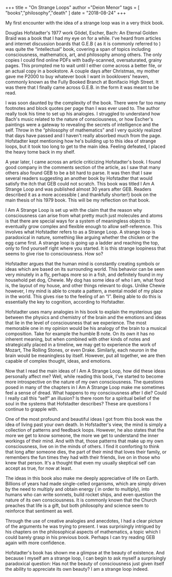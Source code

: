 +++
title = "On Strange Loops"
author ="Deion Menor"
tags = [
    "books","philosophy","death"
]
date = "2018-08-24"
+++


My first encounter with the idea of a strange loop was in a very thick book.

Douglas Hofstadter's 1977 work Gödel, Escher, Bach: An Eternal Golden Braid was a book that I had my eye on for a while. I've heard from articles and internet discussion boards that G.E.B ( as it is commonly referred to ) was quite the “intellectual” book, covering a span of topics including consciousness, mathematics, art, and philosophy among others. The only copies I could find online PDFs with badly-scanned, oversaturated, grainy pages. This prompted me to wait until I either come across a better file, or an actual copy in a bookstore. A couple days after Christmas, my mother gave me P2000 to buy whatever book I want in booklovers’ heaven, commonly known as the Fully Booked Branch at Bonifacio High Street. It was there that I finally came across G.E.B. in the form it was meant to be read.

I was soon daunted by the complexity of the book. There were far too many footnotes and block quotes per page than I was ever used to. The author really took his time to set up his analogies. I struggled to understand how Bach's music related to the nature of consciousness, or how Escher's paintings were a gateway to revealing the secrets of intelligence and the self. Throw in the “philosophy of mathematics” and I very quickly realized that days have passed and I haven't really absorbed much from the page. Hofstadter kept mentioning how he's building up to this idea of strange loops, but it took too long to get to the main idea. Feeling defeated, I placed the heavy tome back in my shelf.

A year later, I came across an article criticizing Hofstadter's book.  I found good company in the comments section of the article, as I saw that many others also found GEB to be a bit hard to parse. It was then that I saw several readers suggesting an another book by Hofstadter that would satisfy the itch that GEB could not scratch. This book was titled I Am A Strange Loop and was published almost 30 years after GEB. Readers described it as a more accessible ( and thankfully shorter!) book on the main thesis of his 1979 book. This will be my reflection on that book.

I Am A Strange Loop is set up with the claim that the reason why consciousness can arise from what pretty much just molecules and atoms is that there are special ways for a system of meaningless objects to eventually grow complex and flexible enough to allow self-reference. This involves what Hofstadter refers to as a Strange Loop. A strange loop is paradoxical in nature, something like arguing whether the chicken or the egg came first. A strange loop is going up a ladder and reaching the top, only to find yourself right where you started. It is this strange loopiness that seems to give rise to consciousness. How so?

Hofstadter argues that the human mind is constantly creating symbols or ideas which are based on its surrounding world. This behavior can be seen very minutely in a fly, perhaps more so in a fish, and definitely found in my household pet dog, Chewie. My dog has some idea of who I am, what food is, the layout of my house, and other things relevant to dogs. Unlike Chewie however, I my mind is able to create a pattern, a mental model of my place in the world. This gives rise to the feeling of an “I”. Being able to do this is essentially the key to cognition, according to Hofstadter.

Hofstadter uses many analogies in his book to explain the mysterious gap between the physics and chemistry of the brain and the emotions and ideas that lie in the level of consciousness that we experience. The most memorable one in my opinion would be his analogy of the brain to a musical composition. Take for example the humble B note. On its own it has no inherent meaning, but when combined with other kinds of notes and strategically placed in a timeline, we may get to experience the work of Mozart, The Rolling Stones, or even Drake. Similarly, each neuron in the brain would be meaningless by itself. However, put all together, we are then capable of complex thought, ideas, and emotions.

Now that I read the main ideas of I Am A Strange Loop, how did these ideas personally affect me? Well, while reading this book, I've started to become more introspective on the nature of my own consciousness. The questions posed in many of the chapters in I Am A Strange Loop make me sometimes feel a sense of dread. What happens to my consciousness after I die? Could I really call this “self” an illusion? Is there room for a spiritual belief of the soul in the systems that Hofstadter describes? These are questions I continue to grapple with.

One of the most profound and beautiful ideas I got from this book was the idea of living past your own death. In Hofstadter's view, the mind is simply a collection of patterns and feedback loops. However, he also states that the more we get to know someone, the more we get to understand the inner workings of their mind. And with that, those patterns that make up my own consciousness, live on in the minds of others. I find it comforting to think that long after someone dies, the part of their mind that loves their family, or remembers the fun times they had with their friends, live on in those who knew that person. It's a thought that even my usually skeptical self can accept as true, for now at least.

The ideas in this book also make me deeply appreciative of life on Earth. Billions of years had made single-celled organisms, which are simply driven by the need to multiply and obtain energy ( in order to multiply), into humans who can write sonnets, build rocket ships, and even question the nature of its own consciousness. It is commonly known that the Church preaches that life is a gift, but both philosophy and science seem to reinforce that sentiment as well.

Through the use of creative analogies and anecdotes, I had a clear picture of the arguments he was trying to present. I was surprisingly intrigued by his chapters on the philosophical aspects of mathematics, a topic which I could barely grasp in his previous book. Perhaps I can try reading GEB again with more confidence.

Hofstadter's book has shown me a glimpse at the beauty of existence. And because I myself am a strange loop, I can begin to ask myself a surprisingly paradoxical question: Has not the beauty of consciousness just given itself the ability to appreciate its own beauty? I am a strange loop indeed.
